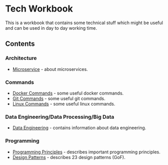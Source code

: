 # Tech Workbook

This is a workbook that contains some technical stuff which might be useful and can be used in day to day working time.

## Contents

### Architecture 

* [Microservice](architecture/microservices.md "Microservices") - about microservices.

### Commands

* [Docker Commands](commands/docker-commands.md "Docker Commands") - some useful docker commands.
* [Git Commands](commands/git-commands.md "Git Commands") - some useful git commands.
* [Linux Commands](commands/linux-commands.md "Linux Commands") - some useful linux commands.

### Data Engineering/Data Processing/Big Data 

* [Data Engineering](data-engineering/data-engineering.md "Data Engineering") - contains information about data engineering. 

### Programming 

* [Programming Principles](programming/principles.md "Programming Principles") - describes important programming principles.
* [Design Patterns](programming/design-patterns.md "Design Patterns") - describes 23 design patterns (GoF).